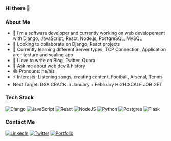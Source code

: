 ### Hi there 👋


### About Me 

- 🔭 I’m a software developer and currently working on web developement with Django, JavaScript, React, Node.js, PostgreSQL, MySQL
- 👯 Looking to collaborate on Django, React projects
- 🌱 Currently learning different Server types, TCP Connection, Application architecture and scaling app
- 🤔 I love to write on Blog, Twitter, Quora
- 💬 Ask me about web dev & history
- 😄 Pronouns: he/his
- ⚡ Interests: Listening songs, creating content, Football, Arsenal, Tennis
- Next Target: DSA CRACK in January + February HiGH SCALE JOB GET

### Tech Stack
![Django](https://img.shields.io/badge/django-%23092E20.svg?style=for-the-badge&logo=django&logoColor=white)
![JavaScript](https://img.shields.io/badge/javascript-%23323330.svg?style=for-the-badge&logo=javascript&logoColor=%23F7DF1E)
![React](https://img.shields.io/badge/react-%2320232a.svg?style=for-the-badge&logo=react&logoColor=%2361DAFB)
![NodeJS](https://img.shields.io/badge/node.js-6DA55F?style=for-the-badge&logo=node.js&logoColor=white)
![Python](https://img.shields.io/badge/python-3670A0?style=for-the-badge&logo=python&logoColor=ffdd54)
![Postgres](https://img.shields.io/badge/postgres-%23316192.svg?style=for-the-badge&logo=postgresql&logoColor=white)
![Flask](https://img.shields.io/badge/flask-%23000.svg?style=for-the-badge&logo=flask&logoColor=white)

### Contact Me
[![LinkedIn](https://img.shields.io/badge/linkedin-%230077B5.svg?style=for-the-badge&logo=linkedin&logoColor=white)](https://www.linkedin.com/in/ikthedar/)
[![Twitter](https://img.shields.io/badge/Twitter-%231DA1F2.svg?style=for-the-badge&logo=Twitter&logoColor=white)](https://twitter.com/IkthedarC)
[![Portfolio](https://img.shields.io/badge/Portfolio-%23000000.svg?style=for-the-badge&logo=firefox&logoColor=#FF7139)](iktheder.wordpress.com)
